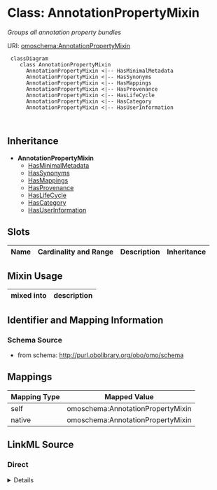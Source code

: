 # Class: AnnotationPropertyMixin


_Groups all annotation property bundles_





URI: [omoschema:AnnotationPropertyMixin](http://purl.obolibrary.org/obo/omo/schema/AnnotationPropertyMixin)



```{mermaid}
 classDiagram
    class AnnotationPropertyMixin
      AnnotationPropertyMixin <|-- HasMinimalMetadata
      AnnotationPropertyMixin <|-- HasSynonyms
      AnnotationPropertyMixin <|-- HasMappings
      AnnotationPropertyMixin <|-- HasProvenance
      AnnotationPropertyMixin <|-- HasLifeCycle
      AnnotationPropertyMixin <|-- HasCategory
      AnnotationPropertyMixin <|-- HasUserInformation
      
      
```





## Inheritance
* **AnnotationPropertyMixin**
    * [HasMinimalMetadata](HasMinimalMetadata.md)
    * [HasSynonyms](HasSynonyms.md)
    * [HasMappings](HasMappings.md)
    * [HasProvenance](HasProvenance.md)
    * [HasLifeCycle](HasLifeCycle.md)
    * [HasCategory](HasCategory.md)
    * [HasUserInformation](HasUserInformation.md)



## Slots

| Name | Cardinality and Range | Description | Inheritance |
| ---  | --- | --- | --- |



## Mixin Usage

| mixed into | description |
| --- | --- |








## Identifier and Mapping Information







### Schema Source


* from schema: http://purl.obolibrary.org/obo/omo/schema





## Mappings

| Mapping Type | Mapped Value |
| ---  | ---  |
| self | omoschema:AnnotationPropertyMixin |
| native | omoschema:AnnotationPropertyMixin |





## LinkML Source

<!-- TODO: investigate https://stackoverflow.com/questions/37606292/how-to-create-tabbed-code-blocks-in-mkdocs-or-sphinx -->

### Direct

<details>
```yaml
name: AnnotationPropertyMixin
description: Groups all annotation property bundles
from_schema: http://purl.obolibrary.org/obo/omo/schema
mixin: true

```
</details>

### Induced

<details>
```yaml
name: AnnotationPropertyMixin
description: Groups all annotation property bundles
from_schema: http://purl.obolibrary.org/obo/omo/schema
mixin: true

```
</details>